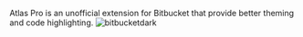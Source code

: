 Atlas Pro is an unofficial extension for Bitbucket that provide better theming and code highlighting.
![bitbucketdark](https://github.com/alimertcakar/atlas-pro/assets/56369392/fc3d34e9-8ae5-4c3e-bfca-ae9092293759)
